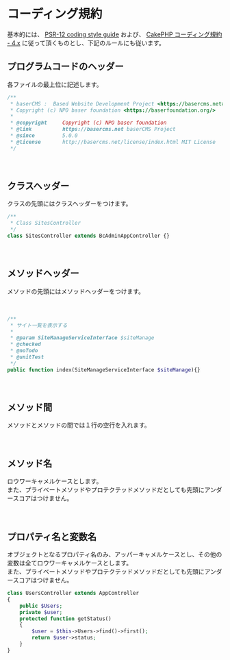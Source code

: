 # コーディング規約

基本的には、 [PSR-12 coding style guide](http://www.php-fig.org/psr/psr-12/) および、 [CakePHP コーディング規約 - 4.x](https://book.cakephp.org/4/ja/contributing/cakephp-coding-conventions.html) に従って頂くものとし、下記のルールにも従います。

## プログラムコードのヘッダー

各ファイルの最上位に記述します。
```php
/**
 * baserCMS :  Based Website Development Project <https://basercms.net>
 * Copyright (c) NPO baser foundation <https://baserfoundation.org/>
 *
 * @copyright     Copyright (c) NPO baser foundation
 * @link          https://basercms.net baserCMS Project
 * @since         5.0.0
 * @license       http://basercms.net/license/index.html MIT License
 */
```
　
## クラスヘッダー

クラスの先頭にはクラスヘッダーをつけます。

```php
/**
 * Class SitesController
 */
class SitesController extends BcAdminAppController {}
```

　
## メソッドヘッダー

メソッドの先頭にはメソッドヘッダーをつけます。

　
```php
/**
 * サイト一覧を表示する
 * 
 * @param SiteManageServiceInterface $siteManage
 * @checked
 * @noTodo
 * @unitTest
 */
public function index(SiteManageServiceInterface $siteManage){}
```

　
## メソッド間

メソッドとメソッドの間では１行の空行を入れます。

　
## メソッド名

ロウワーキャメルケースとします。  
また、プライベートメソッドやプロテクテッドメソッドだとしても先頭にアンダースコアはつけません。

　
## プロパティ名と変数名

オブジェクトとなるプロパティ名のみ、アッパーキャメルケースとし、その他の変数は全てロウワーキャメルケースとします。  
また、プライベートメソッドやプロテクテッドメソッドだとしても先頭にアンダースコアはつけません。

```php
class UsersController extends AppController 
{
    public $Users;
    private $user;
    protected function getStatus()
    {
        $user = $this->Users->find()->first();
        return $user->status;
    } 
}
```
　

